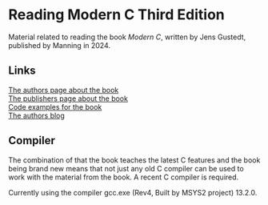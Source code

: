 # Reading Modern C Third Edition

Material related to reading the book *Modern C*, written by Jens Gustedt, published by Manning in 2024.

## Links

[The authors page about the book](https://gustedt.gitlabpages.inria.fr/modern-c/)  
[The publishers page about the book](https://www.manning.com/books/modern-c-third-edition)  
[Code examples for the book](https://inria.hal.science/hal-03345464/)  
[The authors blog](https://gustedt.wordpress.com/)  

## Compiler

The combination of that the book teaches the latest C features and the book being brand new means that not just any old C compiler can be used to work with the material from the book. A recent C compiler is required.

Currently using the compiler gcc.exe (Rev4, Built by MSYS2 project) 13.2.0.
